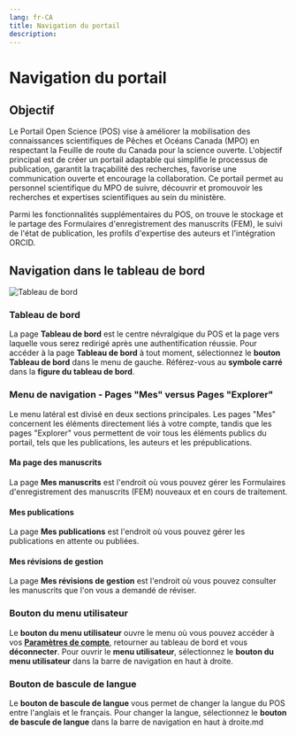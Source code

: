 ```yaml
---
lang: fr-CA
title: Navigation du portail
description:
---
```


# Navigation du portail

## Objectif

Le Portail Open Science (POS) vise à améliorer la mobilisation des connaissances scientifiques de Pêches et Océans Canada (MPO) en respectant la Feuille de route du Canada pour la science ouverte. L'objectif principal est de créer un portail adaptable qui simplifie le processus de publication, garantit la traçabilité des recherches, favorise une communication ouverte et encourage la collaboration. Ce portail permet au personnel scientifique du MPO de suivre, découvrir et promouvoir les recherches et expertises scientifiques au sein du ministère.

Parmi les fonctionnalités supplémentaires du POS, on trouve le stockage et le partage des Formulaires d'enregistrement des manuscrits (FEM), le suivi de l'état de publication, les profils d'expertise des auteurs et l'intégration ORCID.

## Navigation dans le tableau de bord

![Tableau de bord](/images/welcome/dashboard_fr.png)

### Tableau de bord

La page **Tableau de bord** est le centre névralgique du POS et la page vers laquelle vous serez redirigé après une authentification réussie. Pour accéder à la page **Tableau de bord** à tout moment, sélectionnez le **bouton Tableau de bord** dans le menu de gauche. Référez-vous au **symbole carré** dans la **figure du tableau de bord**.

### Menu de navigation - Pages "Mes" versus Pages "Explorer"

Le menu latéral est divisé en deux sections principales. Les pages "Mes" concernent les éléments directement liés à votre compte, tandis que les pages "Explorer" vous permettent de voir tous les éléments publics du portail, tels que les publications, les auteurs et les prépublications.

#### Ma page des manuscrits

La page **Mes manuscrits** est l'endroit où vous pouvez gérer les Formulaires d'enregistrement des manuscrits (FEM) nouveaux et en cours de traitement.

#### Mes publications

La page **Mes publications** est l'endroit où vous pouvez gérer les publications en attente ou publiées.

#### Mes révisions de gestion

La page **Mes révisions de gestion** est l'endroit où vous pouvez consulter les manuscrits que l'on vous a demandé de réviser.

### Bouton du menu utilisateur

Le **bouton du menu utilisateur** ouvre le menu où vous pouvez accéder à vos **[Paramètres de compte](./settings.md)**, retourner au tableau de bord et vous **déconnecter**. Pour ouvrir le **menu utilisateur**, sélectionnez le **bouton du menu utilisateur** dans la barre de navigation en haut à droite.

### Bouton de bascule de langue

Le **bouton de bascule de langue** vous permet de changer la langue du POS entre l'anglais et le français. Pour changer la langue, sélectionnez le **bouton de bascule de langue** dans la barre de navigation en haut à droite.md
